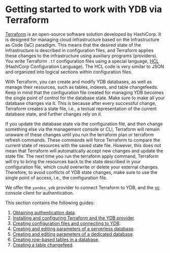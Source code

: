 # Getting started to work with YDB via Terraform

[Terraform](https://www.terraform.io) is an open-source software solution developed by HashiCorp. It is designed for managing cloud infrastructure based on the Infrastructure as Code (IaC) paradigm. This means that the desired state of the infrastructure is described in configuration files, and Terraform applies these changes to the infrastructure using auxiliary programs (providers). You write Terraform `.tf` configuration files using a special language, [HCL](https://developer.hashicorp.com/terraform/language/syntax) (HashiCorp Configuration Language). The HCL code is very similar to JSON and organized into logical sections within configuration files.

With Terraform, you can create and modify YDB databases, as well as manage their resources, such as tables, indexes, and table changefeeds. Keep in mind that the configuration file created for managing YDB becomes the single point of control for the database state. Make sure to make all your database changes via it. This is because after every successful change, Terraform creates a state file, i.e., a textual representation of the current database state, and further changes rely on it.

If you update the database state via the configuration file, and then change something else via the management console or CLI, Terraform will remain unaware of these changes until you run the terraform plan or terraform refresh commands. These commands will force Terraform to compare the current state of resources with the saved state file. However, this does not mean that Terraform will automatically accept new changes and update the state file. The next time you run the terraform apply command, Terraform will try to bring the resources back to the state described in your configuration file, which could overwrite or delete your external changes. Therefore, to avoid conflicts of YDB state changes, make sure to use the single point of access, i.e., the configuration file.

We offer the `yandex_ydb` provider to connect Terraform to YDB, and the [yc](../../cli/quickstart.md) console client for authentication.

This section contains the following guides:
1. [Obtaining authentication data](credentials.md).
2. [Installing and configuring Terraform and the YDB provider](install.md).
3. [Creating configuration files and connecting to YDB](configure.md).
4. [Creating and editing parameters of a serverless database](serverless-database.md).
5. [Creating and editing parameters of a dedicated database](dedicated-database.md).
6. [Creating row-based tables in a database](row-tables.md).
7. [Creating a table changefeed](cdc.md).
